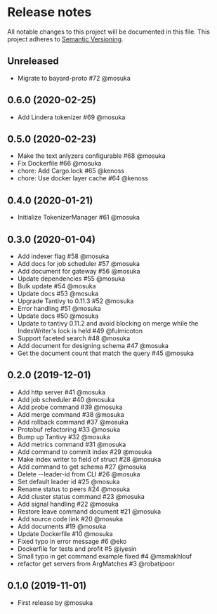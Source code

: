 # Release notes
All notable changes to this project will be documented in this file.
This project adheres to [Semantic Versioning](http://semver.org/).

## Unreleased
- Migrate to bayard-proto #72 @mosuka

## 0.6.0 (2020-02-25)
- Add Lindera tokenizer #69 @mosuka

## 0.5.0 (2020-02-23)
- Make the text anlyzers configurable #68 @mosuka
- Fix Dockerfile #66 @mosuka
- chore: Add Cargo.lock #65 @kenoss
- chore: Use docker layer cache #64 @kenoss

## 0.4.0 (2020-01-21)
- Initialize TokenizerManager #61 @mosuka

## 0.3.0 (2020-01-04)
- Add indexer flag #58 @mosuka
- Add docs for job scheduler #57 @mosuka
- Add document for gateway #56 @mosuka
- Update dependencies #55 @mosuka
- Bulk update #54 @mosuka
- Update docs #53 @mosuka
- Upgrade Tantivy to 0.11.3 #52 @mosuka
- Error handling #51 @mosuka
- Update docs #50 @mosuka
- Update to tantivy 0.11.2 and avoid blocking on merge while the IndexWriter's lock is held #49 @fulmicoton
- Support faceted search #48 @mosuka
- Add document for designing schema #47 @mosuka
- Get the document count that match the query #45 @mosuka


## 0.2.0 (2019-12-01)
- Add http server #41 @mosuka
- Add job scheduler #40 @mosuka
- Add probe command #39 @mosuka
- Add merge command #38 @mosuka
- Add rollback command #37 @mosuka
- Protobuf refactoring #33 @mosuka
- Bump up Tantivy #32 @mosuka
- Add metrics command #31 @mosuka
- Add command to commit index #29 @mosuka
- Make index writer to field of struct #28 @mosuka
- Add command to get schema #27 @mosuka
- Delete --leader-id from CLI #26 @mosuka
- Set default leader id #25 @mosuka
- Rename status to peers #24 @mosuka
- Add cluster status command #23 @mosuka
- Add signal handling #22 @mosuka
- Restore leave command document #21 @mosuka
- Add source code link #20 @mosuka
- Add documents #19 @mosuka
- Update Dockerfile #10 @mosuka
- Fixed typo in error message #6 @eko
- Dockerfile for tests and profit #5 @iyesin
- Small typo in get command example fixed #4 @msmakhlouf
- refactor get servers from ArgMatches #3 @robatipoor


## 0.1.0 (2019-11-01)
- First release by @mosuka
